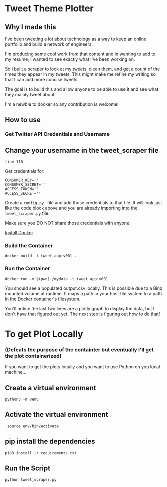 # Tweet Theme Plotter

## Why I made this
I've been tweeting a lot about technology as a way to keep an online portfolio and build a network of engineers.

I'm producing some cool work from that content and in wanting to add to my resume, I wanted to see exactly what I've been working on.

So I built a scraper to look at my tweets, clean them, and get a count of the times they appear in my tweets. This might make me refine my writing so that I can add more concise tweets.

The goal is to build this and allow anyone to be able to use it and see what they mainly tweet about.

I'm a newbie to docker so any contribution is welcome!


## How to use

### Get Twitter API Credentials and Username

## Change your username in the tweet_scraper file

`line 110`

Get credentials for:
```
CONSUMER_KEY=''
CONSUMER_SECRET=''
ACCESS_TOKEN=''
ACCESS_SECRET=''
```
Create a `config.py ` file and add those credentials to that file.
It will look just like the code block above and you are already importing into the  `tweet_scraper.py` file.

Make sure you DO NOT share those credentials with anyone.

[Install Docker](https://docs.docker.com/get-docker/)

### Build the Container
```
docker build -t tweet_app:v001 .
```

### Run the Container
```
docker run -v $(pwd):/mydata -t tweet_app:v001
```

You should see a populated output.csv locally. This is possible due to a Bind mounted volume at runtime. It maps a path in your host file system to a path in the Docker container's filesystem.

You'll notice the last two lines are a plotly graph to display the data, but I don't have that figured out yet.
The next step is figuring out how to do that!


# To get Plot Locally 
### (Defeats the purpose of the containter but eventually I'll get the plot containerized)
If you want to get the ploty locally and you want to use Python on you local machine...

## Create a virtual environment
```python3 -m venv```

## Activate the virtual environment
``` source env/bin/activate```

## pip install the dependencies
``` pip3 install -r requirements.txt ```

## Run the Script
``` python tweet_scraper.py ```